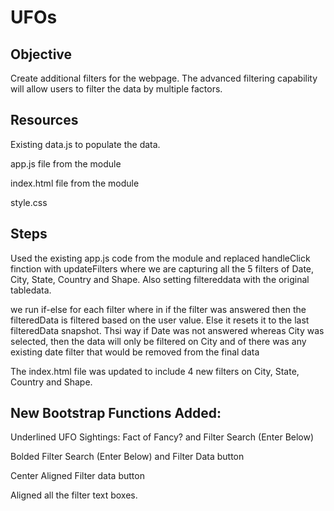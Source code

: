 # UFOs
  
## Objective
  
Create additional filters for the webpage. The advanced filtering capability will allow users to filter the data by multiple factors.
  
## Resources
  
Existing data.js to populate the data.
  
app.js file from the module
  
index.html file  from the module
  
style.css
  
## Steps
Used the existing app.js code from the module and replaced handleClick finction with updateFilters where we are capturing all the 5 filters of Date, City, State, Country and Shape. Also setting filtereddata with the original tabledata.
  
we run if-else for each filter where in if the filter was answered then the filteredData is filtered based on the user value. Else it resets it to the last filteredData snapshot. Thsi way if Date was not answered whereas City was selected, then the data will only be filtered on City and of there was any existing date filter that would be removed from the final data
  
The index.html file was updated to include 4 new filters on City, State, Country and Shape.
  
## New Bootstrap Functions Added:
  
Underlined UFO Sightings: Fact of Fancy? and Filter Search (Enter Below)
  
Bolded Filter Search (Enter Below) and Filter Data button
  
Center Aligned Filter data button
  
Aligned all the filter text boxes.
